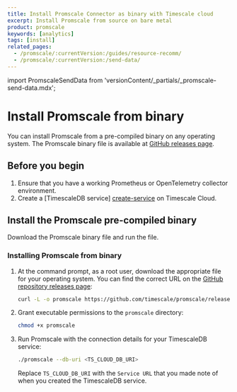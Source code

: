 ```yaml
---
title: Install Promscale Connector as binary with Timescale cloud
excerpt: Install Promscale from source on bare metal
product: promscale
keywords: [analytics]
tags: [install]
related_pages:
  - /promscale/:currentVersion:/guides/resource-recomm/
  - /promscale/:currentVersion:/send-data/
---
```


import PromscaleSendData from 'versionContent/_partials/_promscale-send-data.mdx';

# Install Promscale from binary

You can install Promscale from a pre-compiled binary on any operating system. The
Promscale binary file is available at [GitHub releases page][gh-promscale-download].

## Before you begin

1.  Ensure that you have a working Prometheus or OpenTelemetry collector environment.
1.  Create a [TimescaleDB service] [create-service] on Timescale Cloud.

## Install the Promscale pre-compiled binary

Download the Promscale binary file and run the file.

<procedure>

### Installing Promscale from binary

1.  At the command prompt, as a root user, download the appropriate file
    for your operating system. You can find the correct URL on the
    [GitHub repository releases page][releases]:

    ```bash
    curl -L -o promscale https://github.com/timescale/promscale/releases/download/<VERSION>/<PROMSCALE_DISTRIBUTION>
    ```

1.  Grant executable permissions to the `promscale` directory:

    ```bash
    chmod +x promscale
    ```

1.  Run Promscale with the connection details for your TimescaleDB service:

    ```bash
    ./promscale --db-uri <TS_CLOUD_DB_URI>
    ```

    Replace `TS_CLOUD_DB_URI` with the `Service URL` that you made note of
    when you created the TimescaleDB service.

</procedure>

<PromscaleSendData />

[gh-promscale-download]: https://github.com/timescale/promscale/releases
[releases]: https://github.com/timescale/promscale/releases/
[create-service]: /promscale/:currentVersion:/installation/promscale-with-timescale-cloud/
